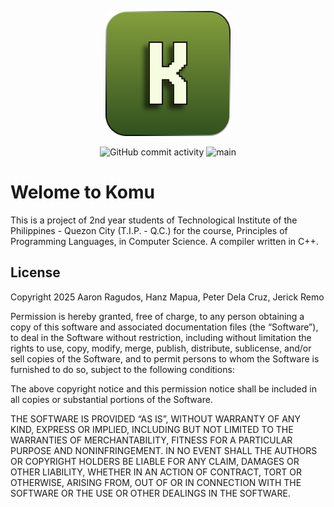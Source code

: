 <p align="center">
  <a href="" target="blank"><img src="./repository/images/Logo.svg" height="200" width="200" alt="Premake" /></a>
</p>

<p align="center">
    <img alt="GitHub commit activity" src="https://img.shields.io/github/commit-activity/w/tip-aaron/Komu" />
    <img src="https://github.com/tip-aaron/Komu/actions/workflows/ci-workflow.yml/badge.svg?branch=main" alt="main" />
</p>

# Welome to Komu

This is a project of 2nd year students of Technological Institute of the Philippines - Quezon City (T.I.P. - Q.C.)
for the course, Principles of Programming Languages, in Computer Science. A compiler written in C++.

## License

Copyright 2025 Aaron Ragudos, Hanz Mapua, Peter Dela Cruz, Jerick Remo

Permission is hereby granted, free of charge, to any person obtaining a copy of this software and associated documentation files (the “Software”), to deal in the Software without restriction, including without limitation the rights to use, copy, modify, merge, publish, distribute, sublicense, and/or sell copies of the Software, and to permit persons to whom the Software is furnished to do so, subject to the following conditions:

The above copyright notice and this permission notice shall be included in all copies or substantial portions of the Software.

THE SOFTWARE IS PROVIDED “AS IS”, WITHOUT WARRANTY OF ANY KIND, EXPRESS OR IMPLIED, INCLUDING BUT NOT LIMITED TO THE WARRANTIES OF MERCHANTABILITY, FITNESS FOR A PARTICULAR PURPOSE AND NONINFRINGEMENT. IN NO EVENT SHALL THE AUTHORS OR COPYRIGHT HOLDERS BE LIABLE FOR ANY CLAIM, DAMAGES OR OTHER LIABILITY, WHETHER IN AN ACTION OF CONTRACT, TORT OR OTHERWISE, ARISING FROM, OUT OF OR IN CONNECTION WITH THE SOFTWARE OR THE USE OR OTHER DEALINGS IN THE SOFTWARE.


